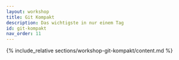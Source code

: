 ```yaml
---
layout: workshop
title: Git Kompakt
description: Das wichtigste in nur einem Tag
id: git-kompakt
nav_order: 11
---
```


{% include_relative sections/workshop-git-kompakt/content.md %}
